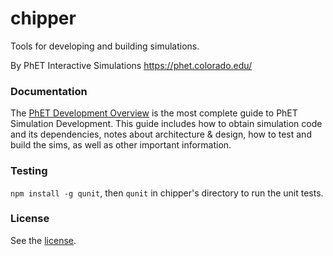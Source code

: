 chipper
=======

Tools for developing and building simulations.

By PhET Interactive Simulations
https://phet.colorado.edu/

### Documentation
The [PhET Development Overview](https://github.com/phetsims/phet-info/blob/master/doc/phet-development-overview.md) is the most complete guide to PhET Simulation Development. This guide includes how
to obtain simulation code and its dependencies, notes about architecture & design, how to test and build the sims, as well as other important information.

### Testing
`npm install -g qunit`, then `qunit` in chipper's directory to run the unit tests.

### License
See the [license](LICENSE).